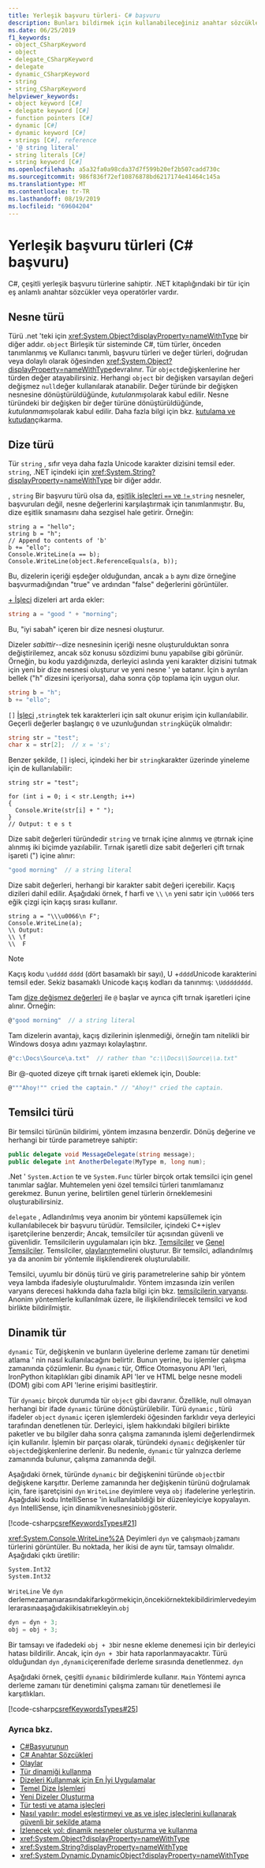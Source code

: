 ```yaml
---
title: Yerleşik başvuru türleri- C# başvuru
description: Bunları bildirmek için kullanabileceğiniz anahtar sözcüklere C# sahip başvuru türleri hakkında bilgi edinin.
ms.date: 06/25/2019
f1_keywords:
- object_CSharpKeyword
- object
- delegate_CSharpKeyword
- delegate
- dynamic_CSharpKeyword
- string
- string_CSharpKeyword
helpviewer_keywords:
- object keyword [C#]
- delegate keyword [C#]
- function pointers [C#]
- dynamic [C#]
- dynamic keyword [C#]
- strings [C#], reference
- '@ string literal'
- string literals [C#]
- string keyword [C#]
ms.openlocfilehash: a5a32fa0a98cda37d7f599b20ef2b507cadd730c
ms.sourcegitcommit: 986f836f72ef10876878bd6217174e41464c145a
ms.translationtype: MT
ms.contentlocale: tr-TR
ms.lasthandoff: 08/19/2019
ms.locfileid: "69604204"
---
```

# <a name="built-in-reference-types-c-reference"></a>Yerleşik başvuru türleri (C# başvuru)

C#, çeşitli yerleşik başvuru türlerine sahiptir. .NET kitaplığındaki bir tür için eş anlamlı anahtar sözcükler veya operatörler vardır. 

## <a name="the-object-type"></a>Nesne türü

Türü .net 'teki için <xref:System.Object?displayProperty=nameWithType> bir diğer addır. `object` Birleşik tür sisteminde C#, tüm türler, önceden tanımlanmış ve Kullanıcı tanımlı, başvuru türleri ve değer türleri, doğrudan veya dolaylı olarak öğesinden <xref:System.Object?displayProperty=nameWithType>devralınır. Tür `object`değişkenlerine her türden değer atayabilirsiniz. Herhangi `object` bir değişken varsayılan değeri değişmez `null`değer kullanılarak atanabilir. Değer türünde bir değişken nesnesine dönüştürüldüğünde, *kutulanmış*olarak kabul edilir. Nesne türündeki bir değişken bir değer türüne dönüştürüldüğünde, *kutulanmamış*olarak kabul edilir. Daha fazla bilgi için bkz. [kutulama ve kutudan](../../programming-guide/types/boxing-and-unboxing.md)çıkarma. 

## <a name="the-string-type"></a>Dize türü

Tür `string` , sıfır veya daha fazla Unicode karakter dizisini temsil eder. `string`, .NET içindeki için <xref:System.String?displayProperty=nameWithType> bir diğer addır.

, `string` Bir başvuru türü olsa da, [eşitlik işleçleri `==` ve `!=` ](../operators/equality-operators.md#string-equality) `string` nesneler, başvuruları değil, nesne değerlerini karşılaştırmak için tanımlanmıştır. Bu, dize eşitlik sınamasını daha sezgisel hale getirir. Örneğin:

```csharp-interactive
string a = "hello";
string b = "h";
// Append to contents of 'b'
b += "ello";
Console.WriteLine(a == b);
Console.WriteLine(object.ReferenceEquals(a, b));
```

Bu, dizelerin içeriği eşdeğer olduğundan, ancak `a` `b` aynı dize örneğine başvurmadığından "true" ve ardından "false" değerlerini görüntüler.

[+ İşleci](../operators/addition-operator.md#string-concatenation) dizeleri art arda ekler:

```csharp
string a = "good " + "morning";
```

Bu, "iyi sabah" içeren bir dize nesnesi oluşturur.

Dizeler *sabittir*--dize nesnesinin içeriği nesne oluşturulduktan sonra değiştirilemez, ancak söz konusu sözdizimi bunu yapabilse gibi görünür. Örneğin, bu kodu yazdığınızda, derleyici aslında yeni karakter dizisini tutmak için yeni bir dize nesnesi oluşturur ve yeni nesne ' ye `b`atanır. İçin `b` ayrılan bellek ("h" dizesini içeriyorsa), daha sonra çöp toplama için uygun olur.

```csharp
string b = "h";
b += "ello";
```

`[]` [İşleci](../operators/member-access-operators.md#indexer-operator-) ,`string`tek tek karakterleri için salt okunur erişim için kullanılabilir. Geçerli değerler başlangıç `0` ve uzunluğundan `string`küçük olmalıdır:

```csharp
string str = "test";
char x = str[2];  // x = 's';
```

Benzer şekilde, `[]` işleci, içindeki her bir `string`karakter üzerinde yineleme için de kullanılabilir:

```csharp-interactive
string str = "test";

for (int i = 0; i < str.Length; i++)
{
  Console.Write(str[i] + " ");
}
// Output: t e s t
``` 

Dize sabit değerleri türündedir `string` ve tırnak içine alınmış ve `@`tırnak içine alınmış iki biçimde yazılabilir. Tırnak işaretli dize sabit değerleri çift tırnak işareti (") içine alınır:

```csharp
"good morning"  // a string literal
```

Dize sabit değerleri, herhangi bir karakter sabit değeri içerebilir. Kaçış dizileri dahil edilir. Aşağıdaki örnek, f harfi ve `\\` `\n` yeni satır için `\u0066` ters eğik çizgi için kaçış sırası kullanır.

```csharp-interactive
string a = "\\\u0066\n F";
Console.WriteLine(a);
\\ Output:
\\ \f
\\  F
```

> [!NOTE]
> Kaçış kodu `\udddd` `dddd` (dört basamaklı bir sayı), U +`dddd`Unicode karakterini temsil eder. Sekiz basamaklı Unicode kaçış kodları da tanınmış: `\Udddddddd`.

Tam [dize değişmez değerleri](../tokens/verbatim.md) ile `@` başlar ve ayrıca çift tırnak işaretleri içine alınır. Örneğin:

```csharp
@"good morning"  // a string literal
```

Tam dizelerin avantajı, kaçış dizilerinin işlenmediği, örneğin tam nitelikli bir Windows dosya adını yazmayı kolaylaştırır.

```csharp
@"c:\Docs\Source\a.txt"  // rather than "c:\\Docs\\Source\\a.txt"
```

Bir @-quoted dizeye çift tırnak işareti eklemek için, Double:

```csharp
@"""Ahoy!"" cried the captain." // "Ahoy!" cried the captain.
```

## <a name="the-delegate-type"></a>Temsilci türü

Bir temsilci türünün bildirimi, yöntem imzasına benzerdir. Dönüş değerine ve herhangi bir türde parametreye sahiptir:

```csharp
public delegate void MessageDelegate(string message);
public delegate int AnotherDelegate(MyType m, long num);
```

.Net ' `System.Action` te ve `System.Func` türler birçok ortak temsilci için genel tanımlar sağlar. Muhtemelen yeni özel temsilci türleri tanımlamanız gerekmez. Bunun yerine, belirtilen genel türlerin örneklemesini oluşturabilirsiniz.

`delegate` , Adlandırılmış veya anonim bir yöntemi kapsüllemek için kullanılabilecek bir başvuru türüdür. Temsilciler, içindeki C++işlev işaretçilerine benzerdir; Ancak, temsilciler tür açısından güvenli ve güvenlidir. Temsilcilerin uygulamaları için bkz. [Temsilciler](../../programming-guide/delegates/index.md) ve [Genel Temsilciler](../../programming-guide/generics/generic-delegates.md). Temsilciler, [olayların](../../programming-guide/events/index.md)temelini oluşturur. Bir temsilci, adlandırılmış ya da anonim bir yöntemle ilişkilendirerek oluşturulabilir.

Temsilci, uyumlu bir dönüş türü ve giriş parametrelerine sahip bir yöntem veya lambda ifadesiyle oluşturulmalıdır. Yöntem imzasında izin verilen varyans derecesi hakkında daha fazla bilgi için bkz. [temsilcilerin varyansı](../../programming-guide/concepts/covariance-contravariance/using-variance-in-delegates.md). Anonim yöntemlerle kullanılmak üzere, ile ilişkilendirilecek temsilci ve kod birlikte bildirilmiştir. 

## <a name="the-dynamic-type"></a>Dinamik tür

`dynamic` Tür, değişkenin ve bunların üyelerine derleme zamanı tür denetimi atlama ' nin nasıl kullanılacağını belirtir. Bunun yerine, bu işlemler çalışma zamanında çözümlenir. Bu `dynamic` tür, Office Otomasyonu API 'leri, IronPython kitaplıkları gibi dinamik API 'ler ve HTML belge nesne modeli (DOM) gibi com API 'lerine erişimi basitleştirir.

Tür `dynamic` birçok durumda tür `object` gibi davranır. Özellikle, null olmayan herhangi bir ifade `dynamic` türüne dönüştürülebilir. Türü `dynamic` , türü ifadeler `object` `dynamic` içeren işlemlerdeki öğesinden farklıdır veya derleyici tarafından denetlenen tür. Derleyici, işlem hakkındaki bilgileri birlikte paketler ve bu bilgiler daha sonra çalışma zamanında işlemi değerlendirmek için kullanılır. İşlemin bir parçası olarak, türündeki `dynamic` değişkenler tür `object`değişkenlerine derlenir. Bu nedenle, `dynamic` tür yalnızca derleme zamanında bulunur, çalışma zamanında değil.

Aşağıdaki örnek, türünde `dynamic` bir değişkenini türünde `object`bir değişkene karşıttır. Derleme zamanında her değişkenin türünü doğrulamak için, fare işaretçisini `dyn` `WriteLine` deyimlere veya `obj` ifadelerine yerleştirin. Aşağıdaki kodu IntelliSense 'in kullanılabildiği bir düzenleyiciye kopyalayın. `dyn` IntelliSense, için dinamikvenesnesini`obj`gösterir.

[!code-csharp[csrefKeywordsTypes#21](~/samples/snippets/csharp/VS_Snippets_VBCSharp/csrefKeywordsTypes/CS/dynamic1.cs#21)]

<xref:System.Console.WriteLine%2A> Deyimleri `dyn` ve çalışma`obj`zamanı türlerini görüntüler. Bu noktada, her ikisi de aynı tür, tamsayı olmalıdır. Aşağıdaki çıktı üretilir:

```console
System.Int32
System.Int32
```

`WriteLine` Ve `dyn` derlemezamanıarasındakifarkıgörmekiçin,öncekiörnektekibildirimlervedeyimlerarasınaaşağıdakiikisatırıekleyin.`obj`

```csharp
dyn = dyn + 3;
obj = obj + 3;
```

 Bir tamsayı ve ifadedeki `obj + 3`bir nesne ekleme denemesi için bir derleyici hatası bildirilir. Ancak, için `dyn + 3`bir hata raporlanmayacaktır. Türü olduğundan `dyn` ,`dynamic`içerenifade derleme sırasında denetlenmez. `dyn`

Aşağıdaki örnek, çeşitli `dynamic` bildirimlerde kullanır. `Main` Yöntemi ayrıca derleme zamanı tür denetimini çalışma zamanı tür denetlemesi ile karşıtlıkları.

[!code-csharp[csrefKeywordsTypes#25](~/samples/snippets/csharp/VS_Snippets_VBCSharp/csrefKeywordsTypes/CS/dynamic2.cs#25)]

### <a name="see-also"></a>Ayrıca bkz.

- [C#Başvurunun](../index.md)
- [C# Anahtar Sözcükleri](../keywords/index.md)
- [Olaylar](../../programming-guide/events/index.md)
- [Tür dinamiği kullanma](../../programming-guide/types/using-type-dynamic.md)
- [Dizeleri Kullanmak için En İyi Uygulamalar](../../../standard/base-types/best-practices-strings.md)
- [Temel Dize İşlemleri](../../../standard/base-types/basic-string-operations.md)
- [Yeni Dizeler Oluşturma](../../../standard/base-types/creating-new.md)
- [Tür testi ve atama işleçleri](../operators/type-testing-and-cast.md)
- [Nasıl yapılır: model eşleştirmeyi ve as ve işleç işleçlerini kullanarak güvenli bir şekilde atama](../../how-to/safely-cast-using-pattern-matching-is-and-as-operators.md)
- [İzlenecek yol: dinamik nesneler oluşturma ve kullanma](../../programming-guide/types/walkthrough-creating-and-using-dynamic-objects.md)
- <xref:System.Object?displayProperty=nameWithType>
- <xref:System.String?displayProperty=nameWithType>
- <xref:System.Dynamic.DynamicObject?displayProperty=nameWithType>
